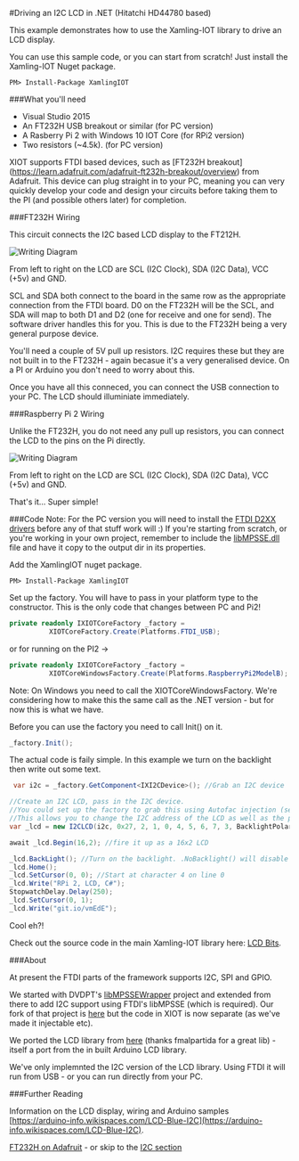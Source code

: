 #Driving an I2C LCD in .NET (Hitatchi HD44780 based)

This example demonstrates how to use the Xamling-IOT library to drive an LCD display. 

You can use this sample code, or you can start from scratch! Just install the Xamling-IOT Nuget package. 

    PM> Install-Package XamlingIOT
  

###What you'll need

* Visual Studio 2015
* An FT232H USB breakout or similar (for PC version)
* A Rasberry Pi 2 with Windows 10 IOT Core (for RPi2 version)
* Two resistors (~4.5k). (for PC version)

XIOT supports FTDI based devices, such as [FT232H breakout] (https://learn.adafruit.com/adafruit-ft232h-breakout/overview) from Adafruit. This device can plug straight in to your PC, meaning you can very quickly develop your code and design your circuits before taking them to the PI (and possible others later) for completion. 

###FT232H Wiring

This circuit connects the I2C based LCD display to the FT212H.

![Writing Diagram](https://raw.githubusercontent.com/jakkaj/Xamling-IOT/master/Samples/LCD-Hitatchi-HD44780/FT242H%20to%20I2C%20LCD_bb.png "Wiring Diagram")

From left to right on the LCD are SCL (I2C Clock), SDA (I2C Data), VCC (+5v) and GND. 

SCL and SDA both connect to the board in the same row as the appropriate connection from the FTDI board. D0 on the FT232H will be the SCL, and SDA will map to both D1 and D2 (one for receive and one for send). The software driver handles this for you. This is due to the FT232H being a very general purpose device. 

You'll need a couple of 5V pull up resistors. I2C requires these but they are not built in to the FT232H - again becasue it's a very generalised device. On a PI or Arduino you don't need to worry about this. 

Once you have all this conneced, you can connect the USB connection to your PC. The LCD should illuminiate immediately. 

###Raspberry Pi 2 Wiring

Unlike the FT232H, you do not need any pull up resistors, you can connect the LCD to the pins on the Pi directly. 

![Writing Diagram](https://raw.githubusercontent.com/jakkaj/Xamling-IOT/master/Samples/LCD-Hitatchi-HD44780/FT242H%20to%20I2C%20LCD_PI2.png "Wiring Diagram")

From left to right on the LCD are SCL (I2C Clock), SDA (I2C Data), VCC (+5v) and GND. 

That's it... Super simple!

###Code
Note: For the PC version you will need to install the [FTDI D2XX drivers](http://www.ftdichip.com/Drivers/D2XX.htm) before any of that stuff work will :) If you're starting from scratch, or you're working in your own project, remember to include the [libMPSSE.dll](http://www.ftdichip.com/Support/SoftwareExamples/MPSSE/LibMPSSE-I2C.htm) file and have it copy to the output dir in its properties. 

Add the XamlingIOT nuget package. 

    PM> Install-Package XamlingIOT
  
Set up the factory. You will have to pass in your platform type to the constructor. This is the only code that changes between PC and Pi2!

```C#
private readonly IXIOTCoreFactory _factory =
          XIOTCoreFactory.Create(Platforms.FTDI_USB);
```

or for running on the PI2 ->

```C#
private readonly IXIOTCoreFactory _factory =
          XIOTCoreWindowsFactory.Create(Platforms.RaspberryPi2ModelB);
```

Note: On Windows you need to call the XIOTCoreWindowsFactory. We're considering how to make this the same call as the .NET version - but for now this is what we have.

Before you can use the factory you need to call Init() on it. 

```C#
_factory.Init();
```

The actual code is faily simple. In this example we turn on the backlight then write out some text. 

```C#
 var i2c = _factory.GetComponent<IXI2CDevice>(); //Grab an I2C device

//Create an I2C LCD, pass in the I2C device. 
//You could set up the factory to grab this using Autofac injection (see advanced examples - TODO :P). 
//This allows you to change the I2C address of the LCD as well as the pin maps to suit displays that may differ. 
var _lcd = new I2CLCD(i2c, 0x27, 2, 1, 0, 4, 5, 6, 7, 3, BacklightPolarity.Positive);

await _lcd.Begin(16,2); //fire it up as a 16x2 LCD

_lcd.BackLight(); //Turn on the backlight. .NoBacklight() will disable it
_lcd.Home(); 
_lcd.SetCursor(0, 0); //Start at character 4 on line 0
_lcd.Write("RPi 2, LCD, C#");
StopwatchDelay.Delay(250);
_lcd.SetCursor(0, 1);
_lcd.Write("git.io/vmEdE");
```       

Cool eh?!

Check out the source code in the main Xamling-IOT library here: [LCD Bits](https://github.com/jakkaj/Xamling-IOT/tree/master/XamlingIOTCore/XIOTCore.Portable/Components/LCD/HD44780).

###About

At present the FTDI parts of the framework supports I2C, SPI and GPIO.

We started with DVDPT's [libMPSSEWrapper](https://github.com/DVDPT/libMPSSE-.Net-Wrapper) project and extended from there to add I2C support using FTDI's libMPSSE (which is required). Our fork of that project is [here](https://github.com/jakkaj/libMPSSE-.Net-Wrapper) but the code in XIOT is now separate (as we've made it injectable etc). 

We ported the LCD library from [here](https://bitbucket.org/fmalpartida/new-liquidcrystal/wiki/Home) (thanks fmalpartida for a great lib) - itself a port from the in built Arduino LCD library. 

We've only implemnted the I2C version of the LCD library. Using FTDI it will run from USB - or you can run directly from your PC.

###Further Reading

Information on the LCD display, wiring and Arduino samples [https://arduino-info.wikispaces.com/LCD-Blue-I2C](https://arduino-info.wikispaces.com/LCD-Blue-I2C). 

[FT232H on Adafruit](https://learn.adafruit.com/adafruit-ft232h-breakout/overview) - or skip to the [I2C section](https://learn.adafruit.com/adafruit-ft232h-breakout/i2c)
